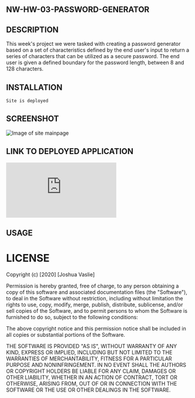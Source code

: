 ## NW-HW-03-PASSWORD-GENERATOR

## DESCRIPTION

This week's project we were tasked with creating a password generator based on a set of characteristics defined by the end user's input to return a series of characters that can be utilized as a secure password. The end user is given a defined boundary for the password length, between 8 and 128 characters.
## INSTALLATION
    Site is deployed 

## SCREENSHOT

![Image of site mainpage](https://joshuavaslie2021.github.io/03-Password-Generator/Assets/PASSWORD-GENERATOR.png)


## LINK TO DEPLOYED APPLICATION    

![Link to deployed application](https://joshuavaslie2021.github.io/03-Password-Generator/index.html)

## USAGE

# LICENSE

Copyright (c) [2020] [Joshua Vaslie]

Permission is hereby granted, free of charge, to any person obtaining a copy
of this software and associated documentation files (the "Software"), to deal
in the Software without restriction, including without limitation the rights
to use, copy, modify, merge, publish, distribute, sublicense, and/or sell
copies of the Software, and to permit persons to whom the Software is
furnished to do so, subject to the following conditions:

The above copyright notice and this permission notice shall be included in all
copies or substantial portions of the Software.

THE SOFTWARE IS PROVIDED "AS IS", WITHOUT WARRANTY OF ANY KIND, EXPRESS OR
IMPLIED, INCLUDING BUT NOT LIMITED TO THE WARRANTIES OF MERCHANTABILITY,
FITNESS FOR A PARTICULAR PURPOSE AND NONINFRINGEMENT. IN NO EVENT SHALL THE
AUTHORS OR COPYRIGHT HOLDERS BE LIABLE FOR ANY CLAIM, DAMAGES OR OTHER
LIABILITY, WHETHER IN AN ACTION OF CONTRACT, TORT OR OTHERWISE, ARISING FROM,
OUT OF OR IN CONNECTION WITH THE SOFTWARE OR THE USE OR OTHER DEALINGS IN THE
SOFTWARE.